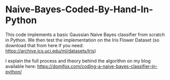 # Naive-Bayes-Coded-By-Hand-In-Python

This code implements a basic Gaussian Naive Bayes classifier from scratch in Python. We then test the implementation on the Iris Flower Dataset (so download that from here if you need: https://archive.ics.uci.edu/ml/datasets/Iris)

I explain the full process and theory behind the algorithm on my blog available here: https://domjfox.com/coding-a-naive-bayes-classifier-in-python/
